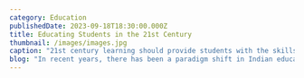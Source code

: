 ```yaml
---
category: Education
publishedDate: 2023-09-18T18:30:00.000Z
title: Educating Students in the 21st Century
thumbnail: /images/images.jpg
caption: "21st century learning should provide students with the skills that they require succeeding in the new-age learning environment.\_\n"
blog: "In recent years, there has been a paradigm shift in Indian education. There was a time when the guru, his wisdom, and experience were regarded as absolute and infallible. Today, all facets of society are scrutinizing education in a way that has never been seen before. The speed of change in the globe has never been faster. It is now important for us to realize that we are preparing our kids for the unknowable, unseen, and unpredictable. It’s difficult to process this. As a result, a 21st century education system must be able to teach students how to cope with uncertainty and change.\n\n21st century learning should provide students with the skills that they require succeeding in the new-age learning environment. Due to the Covid 19 pandemic, the education industry witnessed disruption and the whole learning system has seen a change in its pedagogy.\n\nFor students to succeed in the modern world, 21st century learning necessitates several key qualities like cooperation, critical thinking, digital literacy, and problem-solving. The stakeholders must adapt to the new reality where online learning is an essential component of the educational process.[\_Children](https://web.archive.org/web/20230330165754/https://glentreeacademy.com/teaching-body-positivity-to-children/)\_should be prepared for the unforeseeable, unpredictable future through modern education. Children should learn how to handle unexpected circumstances as part of their 21st century education.\n\nOnce upon a time, the role of the educator was to prepare students for the specific tasks they would be required to complete (be it a trade, craft, or profession). Communities were also much more homogenous, and so specific values and cultures needed to be transmitted and practiced to ensure the survival of those beliefs. However, there\_has\_been an important change that must be considered.\n\nSociety has changed. We cannot adequately prepare students for the society that exists today or will exist tomorrow, if we continue to prepare them for the society that existed yesterday. In order to prepare students to play their role in the 21st-century\_society we are a part of, a few things need to be considered when deciding how education will look in our schools and classrooms.\n\nEducation in 21st\_century should have the 4C’s is what I believe\n\n1. Collaboration\n2. Creativity\n3. Critical Thinking\n4. Communication\n\nCreativity is about thinking through information in new ways, making new connections and coming up with innovative solutions to problems. Critical thinking is about analysing information and critiquing claims. Communication is understanding things well enough to share them clearly with other people. Collaboration is about teamwork and the collective genius of a group that is more than the sum of its parts.\n\nThere are other skills that are important, which fall within these four areas. Entrepreneurship can be considered a skill of its own. Inquiry and problem solving are key. Emotional intelligence (EQ) is one of the most important keys to successful work and relationships.\n\nEducation infact needs to be all about empowering students with transferable skills that will hold up to a rapidly changing world, not prescribed content that has been chosen for its past relevance.\n"
---
```


